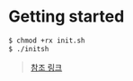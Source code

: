 # Getting started 

```bash
$ chmod +rx init.sh
$ ./initsh
``` 

> [참조 링크](https://wiki.kldp.org/HOWTO/html/Adv-Bash-Scr-HOWTO/invoking.html)
